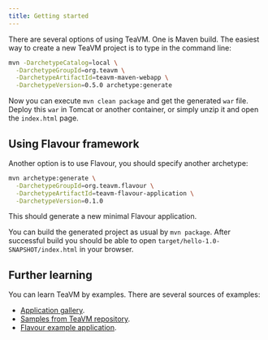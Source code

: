 ```yaml
---
title: Getting started
---
```


There are several options of using TeaVM. One is Maven build.
The easiest way to create a new TeaVM project is to type in the command line:

```bash
mvn -DarchetypeCatalog=local \
  -DarchetypeGroupId=org.teavm \
  -DarchetypeArtifactId=teavm-maven-webapp \
  -DarchetypeVersion=0.5.0 archetype:generate
```

Now you can execute `mvn clean package` and get the generated `war` file.
Deploy this `war` in Tomcat or another container, or simply unzip it and open the `index.html` page.


## Using Flavour framework

Another option is to use Flavour, you should specify another archetype:

```bash
mvn archetype:generate \
  -DarchetypeGroupId=org.teavm.flavour \
  -DarchetypeArtifactId=teavm-flavour-application \
  -DarchetypeVersion=0.1.0
```

This should generate a new minimal Flavour application.

You can build the generated project as usual by `mvn package`.
After successful build you should be able to open `target/hello-1.0-SNAPSHOT/index.html` in your browser.


## Further learning

You can learn TeaVM by examples. There are several sources of examples:
 
* [Application gallery](/gallery.html).
* [Samples from TeaVM repository](https://github.com/konsoletyper/teavm/tree/master/samples).
* [Flavour example application](https://github.com/konsoletyper/teavm-flavour/tree/master/example).